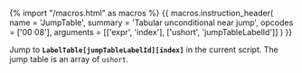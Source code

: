 {% import "/macros.html" as macros %}
{{ macros.instruction_header(
    name = 'JumpTable',
    summary = 'Tabular unconditional near jump',
    opcodes = ['00 08'],
    arguments = [['expr', 'index'], ['ushort', 'jumpTableLabelId']]
) }}

Jump to **`LabelTable[jumpTableLabelId][index]`** in the current script. The jump table is an array of `ushort`.